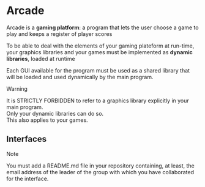 # Arcade

Arcade is a **gaming platform**: a program that lets the user choose a game to play and keeps a register of player scores

To be able to deal with the elements of your gaming plateform at run-time, your graphics libraries and your games must be implemented as **dynamic libraries**, loaded at runtime

Each GUI available for the program must be used as a shared library that will be loaded and used dynamically by the main program.

> [!WARNING]
> It is STRICTLY FORBIDDEN to refer to a graphics library explicitly in your main program.  
> Only your dynamic libraries can do so.  
> This also applies to your games.

## Interfaces

> [!NOTE]
> You must add a README.md file in your repository containing, at least, the email address of the leader of the group with which you have collaborated for the interface.
